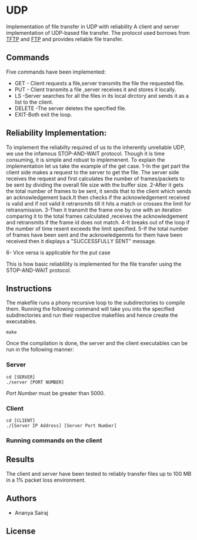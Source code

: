 # UDP
 Implementation of file transfer in UDP with reliability
A client and server implementation of UDP-based file transfer. The protocol used borrows from [TFTP](https://en.wikipedia.org/wiki/Trivial_File_Transfer_Protocol) and [FTP](https://en.wikipedia.org/wiki/File_Transfer_Protocol) and provides reliable file transfer.

## Commands
Five commands have been implemented: 
* GET - Client requests a file,server transmits the file the requested file.
* PUT - Client transmits a file ,server receives it and stores it locally.
* LS -Server searches for all the files in its local dirctory and sends it as a list to the client.
* DELETE -The server deletes the specified file.
* EXIT-Both exit the loop.

## Reliability Implementation:
To implement the reliabilty required of us to the inherently unreliable UDP, we use the infamous STOP-AND-WAIT protocol. Though it is time consuming, it is simple and robust to implemenent. To explain the implementation let us take the example of the get case.
1-In the get part the client side makes a request to the server to get the file. The server side receives the request and first calculates the number of frames/packets to be sent by dividing the overall file size with the buffer size.
2-After it gets the total number of frames to be sent, it sends that to the client which sends an acknowledgement back.It then checks if the acknowledgement received is valid and if not valid it retransmits till it hits a match or crosses the limit for retransmission. 
3-Then it transmit the frame one by one with an iteration comparing it to the total frames calculated ,receives the acknowledgement and retransmits if the frame id does not match.
4-It breaks out of the loop if the number of time resent exceeds the limit specified.
5-If the total number of frames have been sent and the acknowledgemnts for them have been received then it displays a "SUCCESSFULLY SENT" message.

6- Vice versa is applicable for the put case

This is how basic reliablility is implemented for the file transfer using the  STOP-AND-WAIT protocol.

## Instructions
The makefile runs a phony recursive loop to the subdirectories to compile them. Running the following command will take you into the specified subdirectories and run their respective makefiles and hence create the executables.
```
make
```
Once the compilation is done, the server and the client executables can be run in the following manner:

### Server
```
cd [SERVER]
./server [PORT NUMBER]
```
*Port Number* must be greater than 5000.
### Client
```
cd [CLIENT]
./[Server IP Address] [Server Port Number]
```
### Running commands on the client

## Results
The client and server have been tested to reliably transfer files up to 100 MB in a 1% packet loss environment.

## Authors
* Ananya Sairaj
## License



